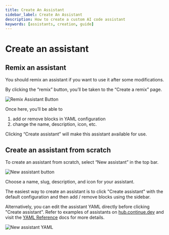 ```yaml
---
title: Create An Assistant
sidebar_label: Create An Assistant
description: How to create a custom AI code assistant
keywords: [assistants, creation, guide]
---
```


# Create an assistant

## Remix an assistant

You should remix an assistant if you want to use it after some modifications.

By clicking the “remix” button, you’ll be taken to the “Create a remix” page.

![Remix Assistant Button](/img/hub/assistant-remix-button.png)

Once here, you’ll be able to

1. add or remove blocks in YAML configuration
2. change the name, description, icon, etc.

Clicking “Create assistant” will make this assistant available for use.

## Create an assistant from scratch

To create an assistant from scratch, select “New assistant” in the top bar.

![New assistant button](/img/hub/assistant-new-button.png)

Choose a name, slug, description, and icon for your assistant.

The easiest way to create an assistant is to click "Create assistant" with the default configuration and then add / remove blocks using the sidebar.

Alternatively, you can edit the assistant YAML directly before clicking "Create assistant". Refer to examples of assistants on [hub.continue.dev](https://hub.continue.dev/explore/assistants) and visit the [YAML Reference](../../advanced/reference#complete-yaml-config-example) docs for more details.

![New assistant YAML](/img/hub/assistant-create-yaml.png)
